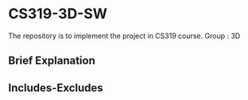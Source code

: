 # CS319-3D-SW
The repository is to implement the project in CS319 course. Group : 3D


Brief Explanation
-----------------

Includes-Excludes
-----------------
